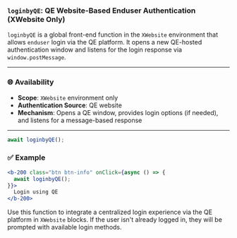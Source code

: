 ### `loginbyQE`: QE Website-Based Enduser Authentication (XWebsite Only)

`loginbyQE` is a global front-end function in the `XWebsite` environment that allows `enduser` login via the QE platform. It opens a new QE-hosted authentication window and listens for the login response via `window.postMessage`.

---

### 🌐 Availability

- **Scope**: `XWebsite` environment only  
- **Authentication Source**: QE website  
- **Mechanism**: Opens a QE window, provides login options (if needed), and listens for a message-based response

---

```jsx
await loginbyQE();
```

### ✅ Example

```jsx
<b-200 class="btn btn-info" onClick={async () => {
  await loginbyQE();
}}>
  Login using QE
</b-200>
```

Use this function to integrate a centralized login experience via the QE platform in `XWebsite` blocks. If the user isn't already logged in, they will be prompted with available login methods.
